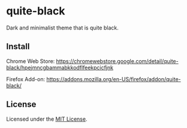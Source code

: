 # quite-black

Dark and minimalist theme that is quite black.

## Install

Chrome Web Store: <https://chromewebstore.google.com/detail/quite-black/hpejmncgbammabkkodflfeekpcicfjnk>

Firefox Add-on: <https://addons.mozilla.org/en-US/firefox/addon/quite-black/>

## License

Licensed under the [MIT License](LICENSE).
